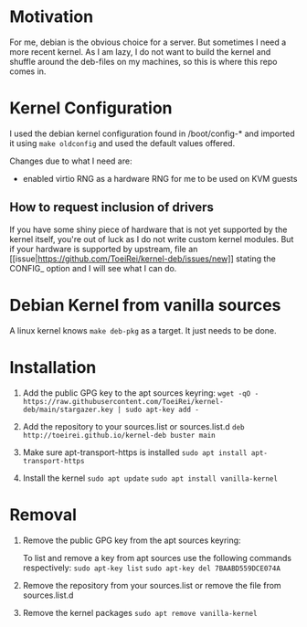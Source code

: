 # Motivation

For me, debian is the obvious choice for a server. But sometimes I need a more recent kernel. As I am lazy, I do not want to build the kernel and shuffle around the deb-files on my machines, so this is where this repo comes in.

# Kernel Configuration

I used the debian kernel configuration found in /boot/config-* and imported it using `make oldconfig` and used the default values offered.

Changes due to what I need are:
- enabled virtio RNG as a hardware RNG for me to be used on KVM guests

## How to request inclusion of drivers
If you have some shiny piece of hardware that is not yet supported by the kernel itself, you're out of luck as I do not 
write custom kernel modules. But if your hardware is supported by upstream, file an [[issue|https://github.com/ToeiRei/kernel-deb/issues/new]] stating the CONFIG_ option and I will see what I can do.

# Debian Kernel from vanilla sources

A linux kernel knows `make deb-pkg` as a target. It just needs to be done.

# Installation

1. Add the public GPG key to the apt sources keyring:
   `wget -qO - https://raw.githubusercontent.com/ToeiRei/kernel-deb/main/stargazer.key | sudo apt-key add -`

2. Add the repository to your sources.list or sources.list.d
   `deb http://toeirei.github.io/kernel-deb buster main`

3. Make sure apt-transport-https is installed
   `sudo apt install apt-transport-https`

4. Install the kernel
   `sudo apt update`
   `sudo apt install vanilla-kernel`

# Removal

1. Remove the public GPG key from the apt sources keyring:

   To list and remove a key from apt sources use the following commands respectively:
   `sudo apt-key list`
   `sudo apt-key del 7BAABD559DCE074A`

2. Remove the repository from your sources.list or remove the file from sources.list.d

3. Remove the kernel packages
   `sudo apt remove vanilla-kernel`

